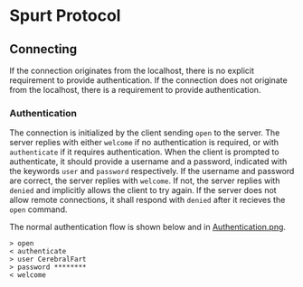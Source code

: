 # Spurt Protocol


## Connecting
If the connection originates from the localhost, there is no explicit requirement to provide authentication.
If the connection does not originate from the localhost, there is a requirement to provide authentication.

### Authentication
The connection is initialized by the client sending `open` to the server.
The server replies with either `welcome` if no authentication is required, or with `authenticate` if it requires authentication.
When the client is prompted to authenticate, it should provide a username and a password, indicated with the keywords `user` and `password` respectively.
If the username and password are correct, the server replies with `welcome`. If not, the server replies with `denied` and implicitly allows the client to try again.
If the server does not allow remote connections, it shall respond with `denied` after it recieves the `open` command.


The normal authentication flow is shown below and in [Authentication.png](Authentication.png).
```
> open
< authenticate
> user CerebralFart
> password ********
< welcome
```
